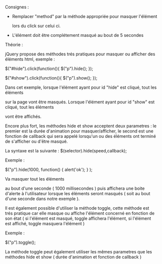 Consignes :

- Remplacer "method" par la méthode appropriée pour masquer l'élément <p> 
lors du click sur celui ci.
- L'élément doit être complétement masqué au bout de 5 secondes




 Théorie :

 jQuery propose des méthodes trés pratiques pour masquer ou afficher des éléments html, exemple :

 $("#hide").click(function(){
     $("p").hide();
 });

 $("#show").click(function(){
     $("p").show();
 });

 Dans cet exemple, lorsque l'élément ayant pour id "hide" est cliqué, tout les éléments <p> sur la page vont être masqués.
 Lorsque l'élément ayant pour id "show" est cliqué, tout les éléments <p> vont être affichés.


 Encore plus fort, les méthodes hide et show acceptent deux parametres : le premier est la durée d'animation pour masquer/afficher,
 le second est une fonction de callback qui sera appelé lorsqu'un ou des éléments ont terminé de s'afficher ou d'être masqué.

 La syntaxe est la suivante : $(selector).hide(speed,callback);

 Exemple :

 $("p").hide(1000, function() { alert('ok'); } );

 Va masquer tout les éléments <p> au bout d'une seconde ( 1000 millisecondes ) puis affichera une boite d'alerte à l'utilisateur
 lorsque les éléments seront masqués ( soit au bout d'une seconde dans notre exemple ).



 Il est également possible d'utiliser la méthode toggle, cette méthode est trés pratique car elle masque ou affiche
 l'élément concerné en fonction de son état ( si l'élément est masqué, toggle affichera l'élément, si l'élément est affiché,
 toggle masquera l'élément )

 Exemple :

 $("p").toggle();

 La méthode toggle peut également utiliser les mêmes parametres que les méthodes hide et show ( durée d'animation et
 fonction de callback )
